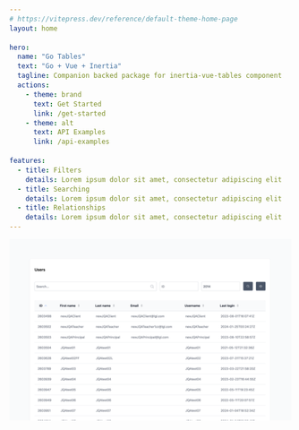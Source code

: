 ```yaml
---
# https://vitepress.dev/reference/default-theme-home-page
layout: home

hero:
  name: "Go Tables"
  text: "Go + Vue + Inertia"
  tagline: Companion backed package for inertia-vue-tables component
  actions:
    - theme: brand
      text: Get Started
      link: /get-started
    - theme: alt
      text: API Examples
      link: /api-examples

features:
  - title: Filters
    details: Lorem ipsum dolor sit amet, consectetur adipiscing elit
  - title: Searching
    details: Lorem ipsum dolor sit amet, consectetur adipiscing elit
  - title: Relationships
    details: Lorem ipsum dolor sit amet, consectetur adipiscing elit
---
```


![Screen Shot](./img/preview.png)